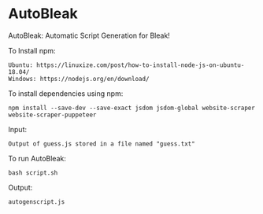 # AutoBleak
AutoBleak: Automatic Script Generation for Bleak!

To Install npm:
```
Ubuntu: https://linuxize.com/post/how-to-install-node-js-on-ubuntu-18.04/ 
Windows: https://nodejs.org/en/download/ 
```

To install dependencies using npm:
```
npm install --save-dev --save-exact jsdom jsdom-global website-scraper website-scraper-puppeteer
```

Input: 
```
Output of guess.js stored in a file named "guess.txt"
```

To run AutoBleak: 
```
bash script.sh
```

Output:
```
autogenscript.js
```
